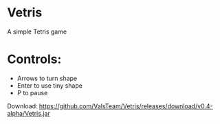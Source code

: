 # Vetris
A simple Tetris game
# Controls:
- Arrows to turn shape
- Enter to use tiny shape
- P to pause

Download: https://github.com/ValsTeam/Vetris/releases/download/v0.4-alpha/Vetris.jar
